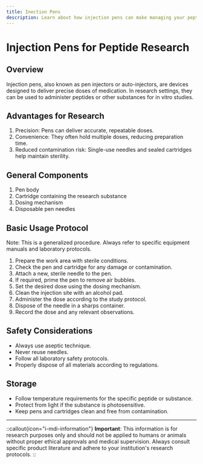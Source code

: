 ```yaml
---
title: Inection Pens
description: Learn about how injection pens can make managing your peptides easier and more convenient.
---
```


# Injection Pens for Peptide Research

## Overview

Injection pens, also known as pen injectors or auto-injectors, are devices designed to deliver precise doses of medication. In research settings, they can be used to administer peptides or other substances for in vitro studies.

## Advantages for Research

1. Precision: Pens can deliver accurate, repeatable doses.
2. Convenience: They often hold multiple doses, reducing preparation time.
3. Reduced contamination risk: Single-use needles and sealed cartridges help maintain sterility.

## General Components

1. Pen body
2. Cartridge containing the research substance
3. Dosing mechanism
4. Disposable pen needles

## Basic Usage Protocol

Note: This is a generalized procedure. Always refer to specific equipment manuals and laboratory protocols.

1. Prepare the work area with sterile conditions.
2. Check the pen and cartridge for any damage or contamination.
3. Attach a new, sterile needle to the pen.
4. If required, prime the pen to remove air bubbles.
5. Set the desired dose using the dosing mechanism.
6. Clean the injection site with an alcohol pad.
7. Administer the dose according to the study protocol.
8. Dispose of the needle in a sharps container.
9. Record the dose and any relevant observations.

## Safety Considerations

- Always use aseptic technique.
- Never reuse needles.
- Follow all laboratory safety protocols.
- Properly dispose of all materials according to regulations.

## Storage

- Follow temperature requirements for the specific peptide or substance.
- Protect from light if the substance is photosensitive.
- Keep pens and cartridges clean and free from contamination.

---

::callout{icon="i-mdi-information"}
**Important**: This information is for research purposes only and should not be applied to humans or animals without proper ethical approvals and medical supervision. Always consult specific product literature and adhere to your institution's research protocols.
::

